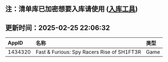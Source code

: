 ## 注：清单库已加密想要入库请使用 ([入库工具](https://github.com/BlankTMing/ManifestAutoUpdate/releases))

## 更新时间：2025-02-25 22:06:32
| AppID | 名称 | 类型  |
| :-------------------- | :----------------------------- | :----------- |
| 1434320 | Fast & Furious: Spy Racers Rise of SH1FT3R| Game |
